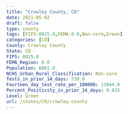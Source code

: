 ```yaml
---
title: "Crowley County, CO"
date: 2021-05-02
draft: false
type: county
tags: [FIPS:8025.0,FEMA:8.0,Non-core,Green]
categories: [CO]
County: Crowley County
State: CO
FIPS: 8025.0
FEMA_Region: 8.0
Population: 6061.0
NCHS_Urban_Rural_Classification: Non-core
Tests_in_prior_14_days: 730.0
Fourteen_day_test_rate_per_100000: 12044.0
Percent_Positivity_in_prior_14_days: 0.015
Level: Green
url: /states/CO/crowley-county
---
```




